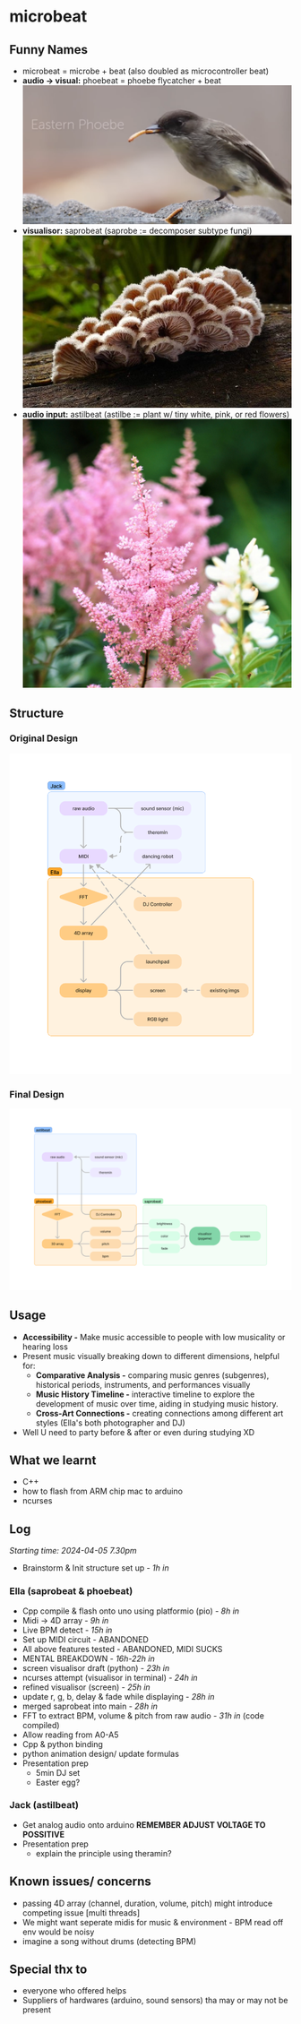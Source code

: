 # microbeat

## Funny Names
- microbeat = microbe + beat (also doubled as microcontroller beat)
- **audio -> visual:** phoebeat = phoebe flycatcher + beat
![phoebe](./media/phoebe.png)
- **visualisor:** saprobeat (saprobe := decomposer subtype fungi)
![saprobe](./media/saprobe.jpeg)
- **audio input:** astilbeat (astilbe := plant w/ tiny white, pink, or red flowers)
![astilbe](./media/astilbe.jpeg)

## Structure
### Original Design
![old design](./media/originalDesign.png)

### Final Design
![microbeat](./media/microbeat.png)

## Usage
- **Accessibility -** Make music accessible to people with low musicality or hearing loss
- Present music visually breaking down to different dimensions, helpful for:
	- **Comparative Analysis -** comparing music genres (subgenres), historical periods, instruments, and performances visually
	- **Music History Timeline -** interactive timeline to explore the development of music over time, aiding in studying music history.
	- **Cross-Art Connections -** creating connections among different art styles (Ella's both photographer and DJ)
- Well U need to party before & after or even during studying XD


## What we learnt
- C++
- how to flash from ARM chip mac to arduino
- ncurses

## Log
*Starting time: 2024-04-05 7.30pm*
- Brainstorm & Init structure set up 					- *1h in*

### Ella (saprobeat & phoebeat)
- Cpp compile & flash onto uno using platformio (pio) 	- *8h in*
- Midi -> 4D array										- *9h in*
- Live BPM detect										- *15h in*
- Set up MIDI circuit									- ABANDONED
- All above features tested								- ABANDONED, MIDI SUCKS
- MENTAL BREAKDOWN										- *16h-22h in*
- screen visualisor draft (python)						- *23h in*
- ncurses attempt (visualisor in terminal)				- *24h in*
- refined visualisor (screen)							- *25h in*
- update r, g, b, delay & fade while displaying			- *28h in*
- merged saprobeat into main 							- *28h in*
- FFT to extract BPM, volume & pitch from raw audio 	- *31h in* (code compiled)
- Allow reading from A0-A5
- Cpp & python binding
- python animation design/ update formulas
- Presentation prep
	- 5min DJ set
	- Easter egg?


### Jack (astilbeat)
- Get analog audio onto arduino **REMEMBER ADJUST VOLTAGE TO POSSITIVE**
- Presentation prep
	- explain the principle using theramin?

## Known issues/ concerns
- passing 4D array (channel, duration, volume, pitch) might introduce competing issue [multi threads]
- We might want seperate midis for music & environment - BPM read off env would be noisy
- imagine a song without drums (detecting BPM)

## Special thx to
- everyone who offered helps
- Suppliers of hardwares (arduino, sound sensors) tha may or may not be present



